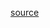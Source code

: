 [source](https://github.com/robnyman/robnyman.github.com/blob/master/html5demos/formdata/js/base.js)